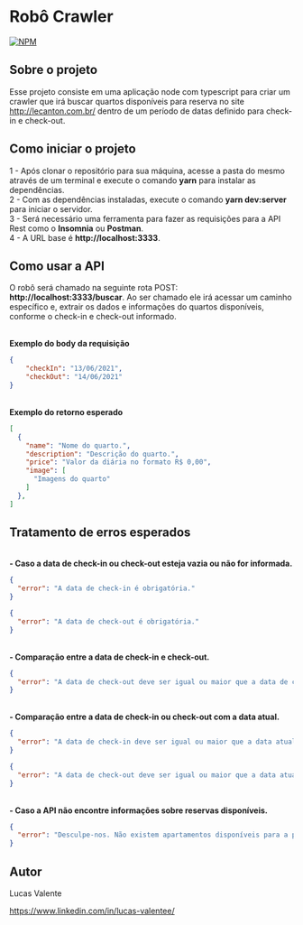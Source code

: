 # Robô Crawler

[![NPM](https://img.shields.io/npm/l/react)](https://github.com/lucasvalentee/crawler-robot/blob/master/LICENSE)

## Sobre o projeto

Esse projeto consiste em uma aplicação node com typescript para criar um crawler que irá buscar quartos disponíveis para reserva no site http://lecanton.com.br/ dentro de um período de datas definido para check-in e check-out.

## Como iniciar o projeto

1 - Após clonar o repositório para sua máquina, acesse a pasta do mesmo através de um terminal e execute o comando <b>yarn</b> para instalar as dependências.</br>
2 - Com as dependências instaladas, execute o comando <b>yarn dev:server</b> para iniciar o servidor.</br>
3 - Será necessário uma ferramenta para fazer as requisições para a API Rest como o <b>Insomnia</b> ou <b>Postman</b>.</br>
4 - A URL base é <b>http://localhost:3333</b>.</br>

## Como usar a API

O robô será chamado na seguinte rota POST: <b>http://localhost:3333/buscar</b>. Ao ser chamado ele irá acessar um caminho específico e, extrair os dados e informações do quartos disponíveis, conforme o check-in e check-out informado.

</br><b>Exemplo do body da requisição</b>

```JSON
{
    "checkIn": "13/06/2021",
    "checkOut": "14/06/2021"
}
```

</br><b>Exemplo do retorno esperado</b>

```JSON
[
  {
    "name": "Nome do quarto.",
    "description": "Descrição do quarto.",
    "price": "Valor da diária no formato R$ 0,00",
    "image": [
      "Imagens do quarto"
    ]
  },
]
```

## Tratamento de erros esperados

</br><b>- Caso a data de check-in ou check-out esteja vazia ou não for informada.</b>

```JSON
{
  "error": "A data de check-in é obrigatória."
}
```

```JSON
{
  "error": "A data de check-out é obrigatória."
}
```

</br><b>- Comparação entre a data de check-in e check-out.</b>

```JSON
{
  "error": "A data de check-out deve ser igual ou maior que a data de check-in."
}
```

</br><b>- Comparação entre a data de check-in ou check-out com a data atual.</b>

```JSON
{
  "error": "A data de check-in deve ser igual ou maior que a data atual."
}
```

```JSON
{
  "error": "A data de check-out deve ser igual ou maior que a data atual."
}
```

</br><b>- Caso a API não encontre informações sobre reservas disponíveis.</b>

```JSON
{
  "error": "Desculpe-nos. Não existem apartamentos disponíveis para a pesquisa realizada."
}
```

## Autor

Lucas Valente

https://www.linkedin.com/in/lucas-valentee/


